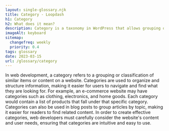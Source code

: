 ```yaml
--- 
layout: single-glossary.njk
title: Category - Loopdash
h1: Category
h2: What does it mean?
description: Category is a taxonomy in WordPress that allows grouping of posts based on a common topic or theme.
imageAlt: keyboard
sitemap:
  changefreq: weekly
  priority: 0.4
tags: glossary
date: 2023-03-15
url: /glossary/category
---
```


In web development, a category refers to a grouping or classification of similar items or content on a website. Categories are used to organize and structure information, making it easier for users to navigate and find what they are looking for. For example, an e-commerce website may have categories such as clothing, electronics, and home goods. Each category would contain a list of products that fall under that specific category. Categories can also be used in blog posts to group articles by topic, making it easier for readers to find related content. In order to create effective categories, web developers must carefully consider the website's content and user needs, ensuring that categories are intuitive and easy to use.
